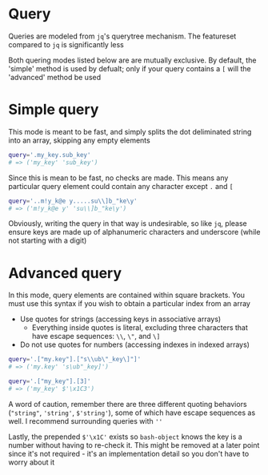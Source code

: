 # Query

Queries are modeled from `jq`'s querytree mechanism. The featureset compared to `jq` is significantly less

Both quering modes listed below are are mutually exclusive. By default, the 'simple' method is used by defualt; only if your query contains a `[` will the 'advanced' method be used

# Simple query

This mode is meant to be fast, and simply splits the dot deliminated string into an array, skipping any empty elements

```sh
query='.my_key.sub_key'
# => ('my_key' 'sub_key')
```

Since this is mean to be fast, no checks are made. This means any particular query element could contain any character except `.` and `[`

```sh
query='..m!y_k@e y.....su\\]b_"ke\y'
# => ('m!y_k@e y' 'su\\]b_"ke\y')
```

Obviously, writing the query in that way is undesirable, so like `jq`, please ensure keys are made up of alphanumeric characters and underscore (while not starting with a digit)

# Advanced query

In this mode, query elements are contained within square brackets. You must use this syntax if you wish to obtain a particular index from an array

- Use quotes for strings (accessing keys in associative arrays)
  - Everything inside quotes is literal, excluding three characters that have escape sequences: `\\`, `\"`, and `\]`
- Do not use quotes for numbers (accessing indexes in indexed arrays)

```sh
query='.["my.key"].["s\\ub\"_key\]"]'
# => ('my.key' 's\ub"_key]')

query='.["my_key"].[3]'
# => ('my_key' $'\x1C3')
```

A word of caution, remember there are three different quoting behaviors (`"string"`, `'string'`, `$'string'`), some of which have escape sequences as well. I recommend surrounding queries with `''`

Lastly, the prepended `$'\x1C'` exists so `bash-object` knows the key is a number without having to re-check it. This might be removed at a later point since it's not required - it's an implementation detail so you don't have to worry about it
